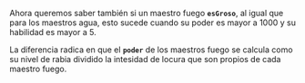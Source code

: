 Ahora queremos saber también  si un maestro fuego **`esGroso`**, al igual que para los maestros agua, esto sucede cuando su poder es mayor a 1000 y su habilidad es mayor a 5. 

La diferencia radica en que el **`poder`** de los maestros fuego se calcula como su nivel de rabia dividido la intesidad de locura que son propios de cada maestro fuego.